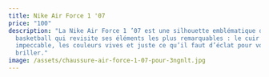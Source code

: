 ```yaml
---
title: Nike Air Force 1 '07
price: "100"
description: "La Nike Air Force 1 ’07 est une silhouette emblématique du
  basketball qui revisite ses éléments les plus remarquables : le cuir
  impeccable, les couleurs vives et juste ce qu’il faut d’éclat pour vous faire
  briller."
image: /assets/chaussure-air-force-1-07-pour-3ngnlt.jpg
---
```

